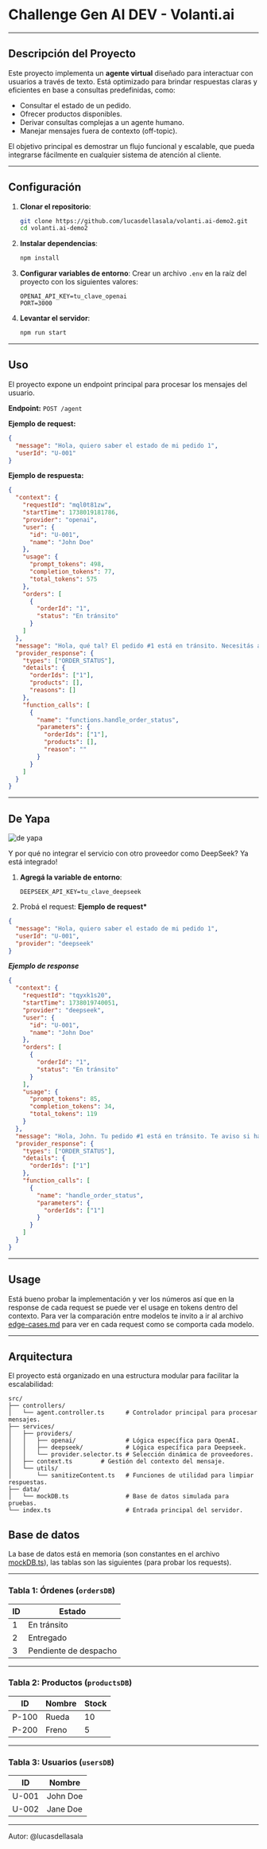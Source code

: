 # Challenge Gen AI DEV - Volanti.ai

---

## **Descripción del Proyecto**

Este proyecto implementa un **agente virtual** diseñado para interactuar con usuarios a través de texto. Está optimizado para brindar respuestas claras y eficientes en base a consultas predefinidas, como:

- Consultar el estado de un pedido.
- Ofrecer productos disponibles.
- Derivar consultas complejas a un agente humano.
- Manejar mensajes fuera de contexto (off-topic).

El objetivo principal es demostrar un flujo funcional y escalable, que pueda integrarse fácilmente en cualquier sistema de atención al cliente.

---

## **Configuración**

1. **Clonar el repositorio**:

   ```bash
   git clone https://github.com/lucasdellasala/volanti.ai-demo2.git
   cd volanti.ai-demo2
   ```

2. **Instalar dependencias**:

   ```bash
   npm install
   ```

3. **Configurar variables de entorno**:
   Crear un archivo `.env` en la raíz del proyecto con los siguientes valores:

   ```env
   OPENAI_API_KEY=tu_clave_openai
   PORT=3000
   ```

4. **Levantar el servidor**:
   ```bash
   npm run start
   ```

---

## **Uso**

El proyecto expone un endpoint principal para procesar los mensajes del usuario.

**Endpoint:** `POST /agent`

**Ejemplo de request:**

```json
{
  "message": "Hola, quiero saber el estado de mi pedido 1",
  "userId": "U-001"
}
```

**Ejemplo de respuesta:**

```json
{
  "context": {
    "requestId": "mql0t81zw",
    "startTime": 1738019181786,
    "provider": "openai",
    "user": {
      "id": "U-001",
      "name": "John Doe"
    },
    "usage": {
      "prompt_tokens": 498,
      "completion_tokens": 77,
      "total_tokens": 575
    },
    "orders": [
      {
        "orderId": "1",
        "status": "En tránsito"
      }
    ]
  },
  "message": "Hola, qué tal? El pedido #1 está en tránsito. Necesitás algo más?",
  "provider_response": {
    "types": ["ORDER_STATUS"],
    "details": {
      "orderIds": ["1"],
      "products": [],
      "reasons": []
    },
    "function_calls": [
      {
        "name": "functions.handle_order_status",
        "parameters": {
          "orderIds": ["1"],
          "products": [],
          "reason": ""
        }
      }
    ]
  }
}
```

---

## De Yapa

![de yapa](https://i.ibb.co/dbFq6Sn/deyapa.png)

Y por qué no integrar el servicio con otro proveedor como DeepSeek? Ya está integrado!

1. **Agregá la variable de entorno**:
   ```env
   DEEPSEEK_API_KEY=tu_clave_deepseek
   ```
2. Probá el request:
   **Ejemplo de request\***

```json
{
  "message": "Hola, quiero saber el estado de mi pedido 1",
  "userId": "U-001",
  "provider": "deepseek"
}
```

**_Ejemplo de response_**

```json
{
  "context": {
    "requestId": "tqyxk1s20",
    "startTime": 1738019740051,
    "provider": "deepseek",
    "user": {
      "id": "U-001",
      "name": "John Doe"
    },
    "orders": [
      {
        "orderId": "1",
        "status": "En tránsito"
      }
    ],
    "usage": {
      "prompt_tokens": 85,
      "completion_tokens": 34,
      "total_tokens": 119
    }
  },
  "message": "Hola, John. Tu pedido #1 está en tránsito. Te aviso si hay novedades. Necesitás algo más?",
  "provider_response": {
    "types": ["ORDER_STATUS"],
    "details": {
      "orderIds": ["1"]
    },
    "function_calls": [
      {
        "name": "handle_order_status",
        "parameters": {
          "orderIds": ["1"]
        }
      }
    ]
  }
}
```

---

## Usage
Está bueno probar la implementación y ver los números así que en la response de cada request se puede ver el usage en tokens dentro del contexto. Para ver la comparación entre modelos te invito a ir al archivo [edge-cases.md](./edge-cases.md) para ver en cada request como se comporta cada modelo. 

---

## **Arquitectura**

El proyecto está organizado en una estructura modular para facilitar la escalabilidad:

```
src/
├── controllers/
│   └── agent.controller.ts      # Controlador principal para procesar mensajes.
├── services/
│   ├── providers/
│   │   ├── openai/              # Lógica específica para OpenAI.
│   │   ├── deepseek/            # Lógica específica para Deepseek.
│   │   └── provider.selector.ts # Selección dinámica de proveedores.
│   ├── context.ts        # Gestión del contexto del mensaje.
│   └── utils/
│       └── sanitizeContent.ts   # Funciones de utilidad para limpiar respuestas.
├── data/
│   └── mockDB.ts                # Base de datos simulada para pruebas.
└── index.ts                     # Entrada principal del servidor.
```

## **Base de datos**
La base de datos está en memoria (son constantes en el archivo [mockDB.ts](./src/data/mockDB.ts)), las tablas son las siguientes (para probar los requests).

---

### Tabla 1: Órdenes (`ordersDB`)
| **ID** | **Estado**               |
|--------|--------------------------|
| 1      | En tránsito              |
| 2      | Entregado                |
| 3      | Pendiente de despacho    |

---

### Tabla 2: Productos (`productsDB`)
| **ID**  | **Nombre** | **Stock** |
|---------|------------|-----------|
| P-100   | Rueda      | 10        |
| P-200   | Freno      | 5         |

---

### Tabla 3: Usuarios (`usersDB`)
| **ID**  | **Nombre**   |
|---------|--------------|
| U-001   | John Doe     |
| U-002   | Jane Doe     |

---
Autor: @lucasdellasala